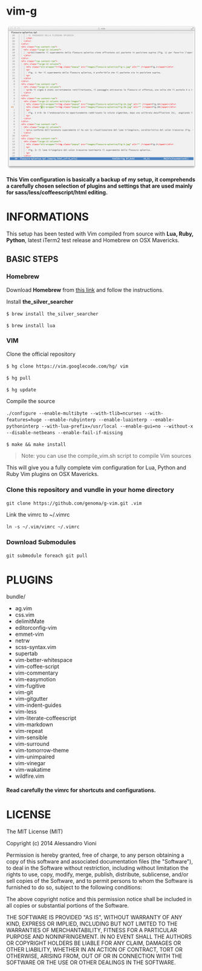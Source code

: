 vim-g
=====

![genoma's vim](screen.png)

**This Vim configuration is basically a backup of my setup, it comprehends a carefully chosen selection of plugins and settings that are used mainly for sass/less/coffeescript/html editing.**

# INFORMATIONS

This setup has been tested with Vim compiled from source with **Lua, Ruby, Python**, latest iTerm2 test release and Homebrew on OSX Mavericks.

## BASIC STEPS

### Homebrew
Download **Homebrew** from [this link](http://brew.sh/) and follow the instructions.

Install **the_silver_searcher**

`$ brew install the_silver_searcher`

`$ brew install lua`

### VIM
Clone the official repository

`$ hg clone https://vim.googlecode.com/hg/ vim`

`$ hg pull`

`$ hg update`

Compile the source

`./configure --enable-multibyte --with-tlib=ncurses --with-features=huge --enable-rubyinterp --enable-luainterp --enable-pythoninterp --with-lua-prefix=/usr/local --enable-gui=no --without-x --disable-netbeans --enable-fail-if-missing`

`$ make && make install`

> Note: you can use the compile_vim.sh script to compile Vim sources

This will give you a fully complete vim configuration for Lua, Python and Ruby Vim plugins on OSX Mavericks.

### Clone this repository and vundle in your home directory

`git clone https://github.com/genoma/g-vim.git .vim`

Link the vimrc to ~/.vimrc

`ln -s ~/.vim/vimrc ~/.vimrc`

### Download Submodules

`git submodule foreach git pull`

# PLUGINS
bundle/
- ag.vim
- css.vim
- delimitMate
- editorconfig-vim
- emmet-vim
- netrw
- scss-syntax.vim
- supertab
- vim-better-whitespace
- vim-coffee-script
- vim-commentary
- vim-easymotion
- vim-fugitive
- vim-git
- vim-gitgutter
- vim-indent-guides
- vim-less
- vim-literate-coffeescript
- vim-markdown
- vim-repeat
- vim-sensible
- vim-surround
- vim-tomorrow-theme
- vim-unimpaired
- vim-vinegar
- vim-wakatime
- wildfire.vim

#### Read carefully the vimrc for shortcuts and configurations.

# LICENSE
The MIT License (MIT)

Copyright (c) 2014 Alessandro Vioni

Permission is hereby granted, free of charge, to any person obtaining a copy of
this software and associated documentation files (the "Software"), to deal in
the Software without restriction, including without limitation the rights to
use, copy, modify, merge, publish, distribute, sublicense, and/or sell copies of
the Software, and to permit persons to whom the Software is furnished to do so,
subject to the following conditions:

The above copyright notice and this permission notice shall be included in all
copies or substantial portions of the Software.

THE SOFTWARE IS PROVIDED "AS IS", WITHOUT WARRANTY OF ANY KIND, EXPRESS OR
IMPLIED, INCLUDING BUT NOT LIMITED TO THE WARRANTIES OF MERCHANTABILITY, FITNESS
FOR A PARTICULAR PURPOSE AND NONINFRINGEMENT. IN NO EVENT SHALL THE AUTHORS OR
COPYRIGHT HOLDERS BE LIABLE FOR ANY CLAIM, DAMAGES OR OTHER LIABILITY, WHETHER
IN AN ACTION OF CONTRACT, TORT OR OTHERWISE, ARISING FROM, OUT OF OR IN
CONNECTION WITH THE SOFTWARE OR THE USE OR OTHER DEALINGS IN THE SOFTWARE.
